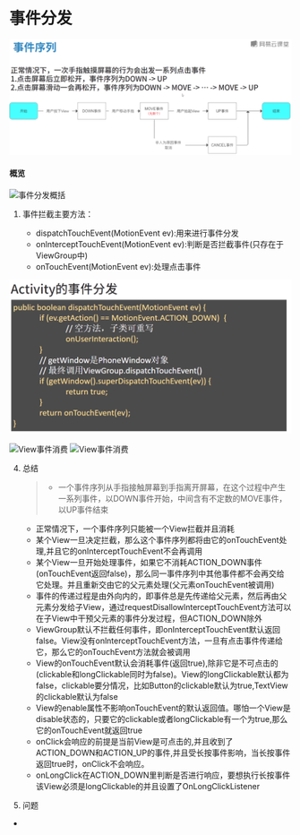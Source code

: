 # 事件分发


![事件序列](./images/READEME_event-1629882607040.png)


#### 概览
![事件分发概括](./images/READEME_event-1629902429259.png)


1. 事件拦截主要方法：

    * dispatchTouchEvent(MotionEvent ev):用来进行事件分发
    * onlnterceptTouchEvent(MotionEvent ev):判断是否拦截事件(只存在于ViewGroup中)
    * onTouchEvent(MotionEvent ev):处理点击事件

![activity事件分发](./images/READEME_event-1629883016135.png)



![View事件消费](./images/READEME_event-1629902679429.png)
![View事件消费](./images/READEME_event-1629902683698.png)




4. 总结

    > * 一个事件序列从手指接触屏幕到手指离开屏幕，在这个过程中产生一系列事件，以DOWN事件开始，中间含有不定数的MOVE事件，以UP事件结束
      * 正常情况下，一个事件序列只能被一个View拦截并且消耗
      * 某个View一旦决定拦截，那么这个事件序列都将由它的onTouchEvent处理,并且它的onInterceptTouchEvent不会再调用
      * 某个View一旦开始处理事件，如果它不消耗ACTION_DOWN事件(onTouchEvent返回false)，那么同一事件序列中其他事件都不会再交给它处理。并且重新交由它的父元素处理(父元素onTouchEvent被调用)
      * 事件的传递过程是由外向内的，即事件总是先传递给父元素，然后再由父元素分发给子View，通过requestDisallowlnterceptTouchEvent方法可以在子View中干预父元素的事件分发过程，但ACTION_DOWN除外
      * ViewGroup默认不拦截任何事件，即onInterceptTouchEvent默认返回false。View没有onlnterceptTouchEvent方法，一旦有点击事件传递给它，那么它的onTouchEvent方法就会被调用
      * View的onTouchEvent默认会消耗事件(返回true),除非它是不可点击的(clickable和longClickable同时为false)。View的longClickable默认都为false，clickable要分情况，比如Button的clickable默认为true,TextView的clickable默认为false
      * View的enable属性不影响onTouchEvent的默认返回值。哪怕一个View是disable状态的，只要它的clickable或者longClickable有一个为true,那么它的onTouchEvent就返回true
      * onClick会响应的前提是当前View是可点击的,并且收到了ACTION_DOWN和ACTION_UP的事件,并且受长按事件影响，当长按事件返回true时，onClick不会响应。
      * onLongClick在ACTION_DOWN里判断是否进行响应，要想执行长按事件该View必须是longClickable的并且设置了OnLongClickListener


5. 问题

* 
